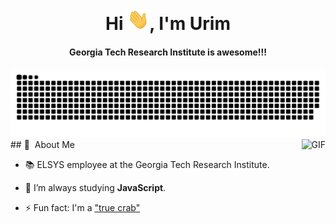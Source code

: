 <div align="center">
<h1 align="center">Hi <img width="35" src="https://github.com/1999AZZAR/1999AZZAR/blob/main/resources/img/waving.gif">, I'm Urim</h1>
<h4 align="center">Georgia Tech Research Institute is awesome!!!</h4>
</div>

<div align="center">
  <a href="https://1999azzar.github.io/1999AZZAR/">
  <img  src="https://github.com/1999AZZAR/1999AZZAR/blob/main/resources/img/grid-snake.svg"
       alt="snake" /></a>
</div>


<div>
<img align="right" alt="GIF" height="160px" src="https://media.giphy.com/media/du3J3cXyzhj75IOgvA/giphy.gif" />
  ## 🧭 &nbsp;About Me

  - 📚 ELSYS employee at the Georgia Tech Research Institute.
  <!-- - 🔭 I'm currently working on <a href="#">MyJob</a> -->

  - 🌱  I’m always studying **JavaScript**.

  - ⚡ Fun fact: I'm a <a href="https://en.wikipedia.org/wiki/Crab">"true crab"</a>

  <br>
  

</div>
